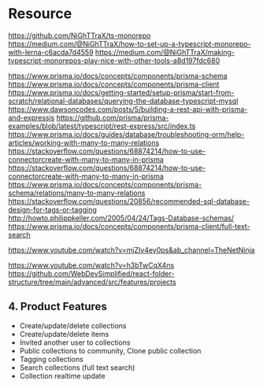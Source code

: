 # Resource

<https://github.com/NiGhTTraX/ts-monorepo>
<https://medium.com/@NiGhTTraX/how-to-set-up-a-typescript-monorepo-with-lerna-c6acda7d4559>
<https://medium.com/@NiGhTTraX/making-typescript-monorepos-play-nice-with-other-tools-a8d197fdc680>

<https://www.prisma.io/docs/concepts/components/prisma-schema>
<https://www.prisma.io/docs/concepts/components/prisma-client>
<https://www.prisma.io/docs/getting-started/setup-prisma/start-from-scratch/relational-databases/querying-the-database-typescript-mysql>
<https://www.dawsoncodes.com/posts/5/building-a-rest-api-with-prisma-and-expressjs>
<https://github.com/prisma/prisma-examples/blob/latest/typescript/rest-express/src/index.ts>
<https://www.prisma.io/docs/guides/database/troubleshooting-orm/help-articles/working-with-many-to-many-relations>
<https://stackoverflow.com/questions/68874214/how-to-use-connectorcreate-with-many-to-many-in-prisma>
<https://stackoverflow.com/questions/68874214/how-to-use-connectorcreate-with-many-to-many-in-prisma>
<https://www.prisma.io/docs/concepts/components/prisma-schema/relations/many-to-many-relations>
<https://stackoverflow.com/questions/20856/recommended-sql-database-design-for-tags-or-tagging>
<http://howto.philippkeller.com/2005/04/24/Tags-Database-schemas/>
<https://www.prisma.io/docs/concepts/components/prisma-client/full-text-search>

<https://www.youtube.com/watch?v=mjZIv4ey0ps&ab_channel=TheNetNinja>

<https://www.youtube.com/watch?v=h3bTwCqX4ns>
<https://github.com/WebDevSimplified/react-folder-structure/tree/main/advanced/src/features/projects>

## 4. Product Features

- Create/update/delete collections
- Create/update/delete items
- Invited another user to collections
- Public collections to community, Clone public collection
- Tagging collections
- Search collections (full text search)
- Collection realtime update
